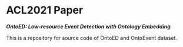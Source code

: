 # ACL2021 Paper

***OntoED: Low-resource Event Detection with Ontology Embedding***

This is a repository for source code of OntoED and OntoEvent dataset.
